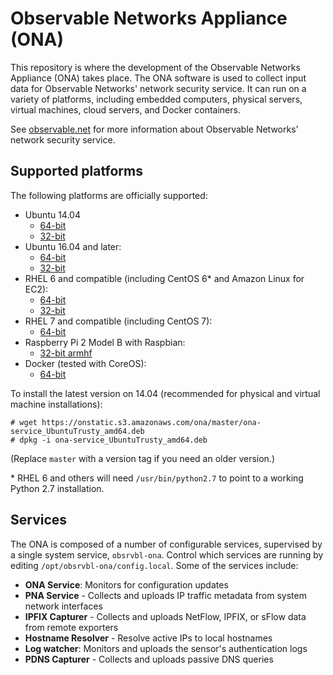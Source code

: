 # Observable Networks Appliance (ONA) #

This repository is where the development of the Observable Networks Appliance (ONA) takes place. The ONA software is used to collect input data for Observable Networks' network security service. It can run on a variety of platforms, including embedded computers, physical servers, virtual machines, cloud servers, and Docker containers.

See [observable.net](https://observable.net) for more information about Observable Networks' network security service.

## Supported platforms

The following platforms are officially supported:

* Ubuntu 14.04
    * [64-bit](https://onstatic.s3.amazonaws.com/ona/master/ona-service_UbuntuTrusty_amd64.deb)
    * [32-bit](https://onstatic.s3.amazonaws.com/ona/master/ona-service_UbuntuTrusty_i386.deb)
* Ubuntu 16.04 and later:
    * [64-bit](https://onstatic.s3.amazonaws.com/ona/master/ona-service_UbuntuVivid_amd64.deb)
    * [32-bit](https://onstatic.s3.amazonaws.com/ona/master/ona-service_UbuntuVivid_i386.deb)
* RHEL 6 and compatible (including CentOS 6* and Amazon Linux for EC2):
    * [64-bit](https://onstatic.s3.amazonaws.com/ona/master/ona-service_RHEL_6_amd64.rpm)
    * [32-bit](https://onstatic.s3.amazonaws.com/ona/master/ona-service_RHEL_6_i386.rpm)
* RHEL 7 and compatible (including CentOS 7):
    * [64-bit](https://onstatic.s3.amazonaws.com/ona/master/ona-service_RHEL_7_amd64.rpm)
* Raspberry Pi 2 Model B with Raspbian:
    * [32-bit armhf](https://onstatic.s3.amazonaws.com/ona/master/ona-service_RaspbianJessie_armhf.deb)
* Docker (tested with CoreOS):
    * [64-bit](https://github.com/obsrvbl/ona/blob/master/images/docker/Dockerfile)

To install the latest version on 14.04 (recommended for physical and virtual machine installations):

```
# wget https://onstatic.s3.amazonaws.com/ona/master/ona-service_UbuntuTrusty_amd64.deb
# dpkg -i ona-service_UbuntuTrusty_amd64.deb
```

(Replace `master` with a version tag if you need an older version.)

\* RHEL 6 and others will need `/usr/bin/python2.7` to point to a working Python 2.7 installation.

## Services

The ONA is composed of a number of configurable services, supervised by a single system service, `obsrvbl-ona`.
Control which services are running by editing `/opt/obsrvbl-ona/config.local`.
Some of the services include:

* __ONA Service__: Monitors for configuration updates
* __PNA Service__ - Collects and uploads IP traffic metadata from system network interfaces
* __IPFIX Capturer__ - Collects and uploads NetFlow, IPFIX, or sFlow data from remote exporters
* __Hostname Resolver__ - Resolve active IPs to local hostnames
* __Log watcher__: Monitors and uploads the sensor's authentication logs
* __PDNS Capturer__ - Collects and uploads passive DNS queries

